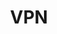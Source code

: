 ---
lang: de
layout: doc
redirect_from:
- /de/doc/VPN/
- /de/doc/vpn/
- /de/doc/privacy/vpn/
- /de/wiki/VPN/
redirect_to: https://github.com/Qubes-Community/Contents/blob/master/docs/configuration/vpn.md
ref: 102
title: VPN
---